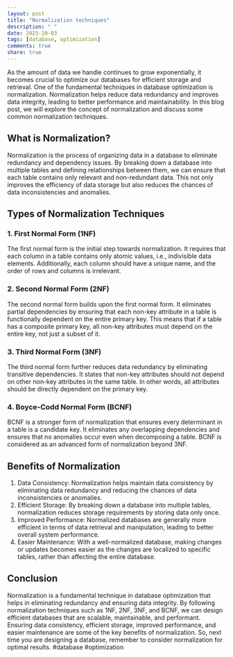 ```yaml
---
layout: post
title: "Normalization techniques"
description: " "
date: 2023-10-03
tags: [database, optimization]
comments: true
share: true
---
```


As the amount of data we handle continues to grow exponentially, it becomes crucial to optimize our databases for efficient storage and retrieval. One of the fundamental techniques in database optimization is normalization. Normalization helps reduce data redundancy and improves data integrity, leading to better performance and maintainability. In this blog post, we will explore the concept of normalization and discuss some common normalization techniques.

## What is Normalization?

Normalization is the process of organizing data in a database to eliminate redundancy and dependency issues. By breaking down a database into multiple tables and defining relationships between them, we can ensure that each table contains only relevant and non-redundant data. This not only improves the efficiency of data storage but also reduces the chances of data inconsistencies and anomalies.

## Types of Normalization Techniques

### 1. First Normal Form (1NF)
The first normal form is the initial step towards normalization. It requires that each column in a table contains only atomic values, i.e., indivisible data elements. Additionally, each column should have a unique name, and the order of rows and columns is irrelevant.

### 2. Second Normal Form (2NF)
The second normal form builds upon the first normal form. It eliminates partial dependencies by ensuring that each non-key attribute in a table is functionally dependent on the entire primary key. This means that if a table has a composite primary key, all non-key attributes must depend on the entire key, not just a subset of it.

### 3. Third Normal Form (3NF)
The third normal form further reduces data redundancy by eliminating transitive dependencies. It states that non-key attributes should not depend on other non-key attributes in the same table. In other words, all attributes should be directly dependent on the primary key.

### 4. Boyce-Codd Normal Form (BCNF)
BCNF is a stronger form of normalization that ensures every determinant in a table is a candidate key. It eliminates any overlapping dependencies and ensures that no anomalies occur even when decomposing a table. BCNF is considered as an advanced form of normalization beyond 3NF.

## Benefits of Normalization

1. Data Consistency: Normalization helps maintain data consistency by eliminating data redundancy and reducing the chances of data inconsistencies or anomalies.
2. Efficient Storage: By breaking down a database into multiple tables, normalization reduces storage requirements by storing data only once.
3. Improved Performance: Normalized databases are generally more efficient in terms of data retrieval and manipulation, leading to better overall system performance.
4. Easier Maintenance: With a well-normalized database, making changes or updates becomes easier as the changes are localized to specific tables, rather than affecting the entire database.

## Conclusion

Normalization is a fundamental technique in database optimization that helps in eliminating redundancy and ensuring data integrity. By following normalization techniques such as 1NF, 2NF, 3NF, and BCNF, we can design efficient databases that are scalable, maintainable, and performant. Ensuring data consistency, efficient storage, improved performance, and easier maintenance are some of the key benefits of normalization. So, next time you are designing a database, remember to consider normalization for optimal results. #database #optimization